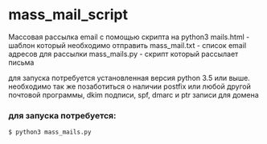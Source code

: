 # mass_mail_script
Массовая рассылка email с помощью скрипта на python3
mails.html - шаблон который необходимо отправить
mass_mail.txt - список email адресов для рассылки
mass_mails.py - скрипт который рассылает письма

для запуска потребуется установленная версия python 3.5 или выше.
необходимо так же позаботиться о наличии postfix или любой другой почтовой программы, dkim подписи, spf, dmarc и ptr записи для домена

### для запуска потребуется:
	$ python3 mass_mails.py
